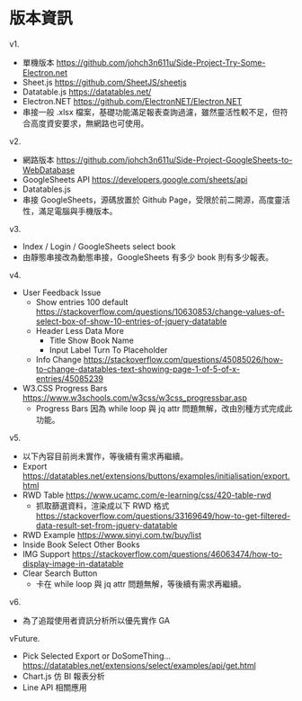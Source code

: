 # 版本資訊

v1.

* 單機版本 <https://github.com/johch3n611u/Side-Project-Try-Some-Electron.net>
* Sheet.js <https://github.com/SheetJS/sheetjs>
* Datatable.js <https://datatables.net/>
* Electron.NET <https://github.com/ElectronNET/Electron.NET>
* 串接一般 .xlsx 檔案，基礎功能滿足報表查詢過濾，雖然靈活性較不足，但符合高度資安要求，無網路也可使用。

v2.

* 網路版本 <https://github.com/johch3n611u/Side-Project-GoogleSheets-to-WebDatabase>
* GoogleSheets API <https://developers.google.com/sheets/api>
* Datatables.js
* 串接 GoogleSheets，源碼放置於 Github Page，受限於前二開源，高度靈活性，滿足電腦與手機版本。

v3.

* Index / Login / GoogleSheets select book
* 由靜態串接改為動態串接，GoogleSheets 有多少 book 則有多少報表。

v4.

* User Feedback Issue
  * Show entries 100 default <https://stackoverflow.com/questions/10630853/change-values-of-select-box-of-show-10-entries-of-jquery-datatable>
  * Header Less Data More
    * Title Show Book Name
    * Input Label Turn To Placeholder
  * Info Change <https://stackoverflow.com/questions/45085026/how-to-change-datatables-text-showing-page-1-of-5-of-x-entries/45085239>
* W3.CSS Progress Bars <https://www.w3schools.com/w3css/w3css_progressbar.asp>
  * Progress Bars 因為 while loop 與 jq attr 問題無解，改由別種方式完成此功能。

v5.

* 以下內容目前尚未實作，等後續有需求再繼續。
* Export <https://datatables.net/extensions/buttons/examples/initialisation/export.html>
* RWD Table <https://www.ucamc.com/e-learning/css/420-table-rwd>
  * 抓取篩選資料，渲染成以下 RWD 格式 <https://stackoverflow.com/questions/33169649/how-to-get-filtered-data-result-set-from-jquery-datatable>
* RWD Example <https://www.sinyi.com.tw/buy/list>
* Inside Book Select Other Books
* IMG Support <https://stackoverflow.com/questions/46063474/how-to-display-image-in-datatable>
* Clear Search Button
  * 卡在 while loop 與 jq attr 問題無解，等後續有需求再繼續。

v6.

* 為了追蹤使用者資訊分析所以優先實作 GA

vFuture.

* Pick Selected Export or DoSomeThing... <https://datatables.net/extensions/select/examples/api/get.html>
* Chart.js 仿 BI 報表分析
* Line API 相關應用
